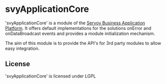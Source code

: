 svyApplicationCore
==================

'svyApplicationCore' is a module of the [Servoy Business Application Platform](http://servoy.com). It offers default implementations for the solutions onError and onDataBroadcast events and provides a module initialization mechanism.

The aim of this module is to provide the API's for 3rd party modules to allow easy integration.

License
-------
'svyApplicationCore' is licensed under LGPL
